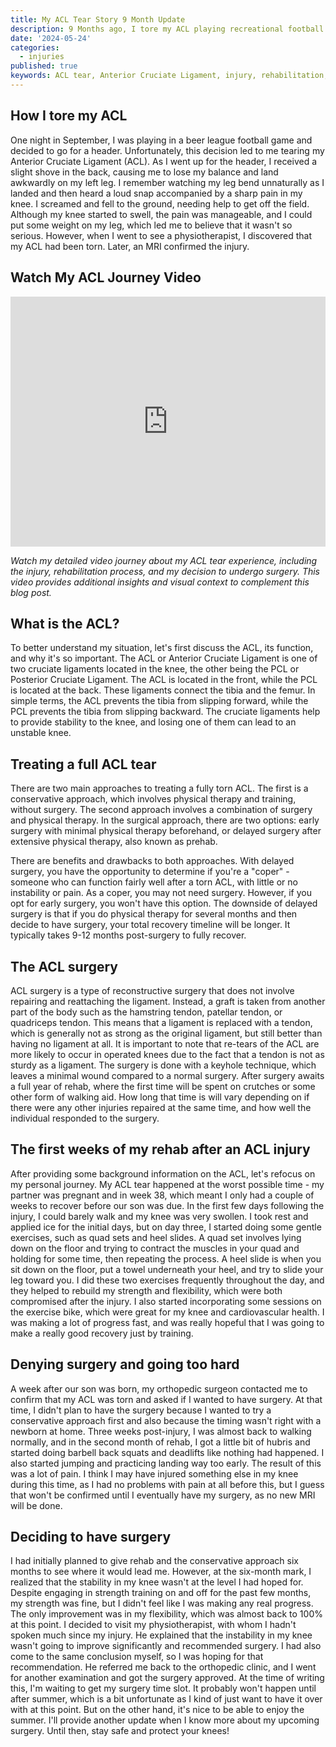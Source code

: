 ```yaml
---
title: My ACL Tear Story 9 Month Update
description: 9 Months ago, I tore my ACL playing recreational football. It's been an up and down journey since then, with rehab, contemplating surgery and so on. In this post, I talk about my journey, and how I eventually decided to have surgery.
date: '2024-05-24'
categories:
  - injuries
published: true
keywords: ACL tear, Anterior Cruciate Ligament, injury, rehabilitation, surgery, conservative approach, prehab, graft, reconstructive surgery, tendon, recovery timeline, physiotherapy, exercises, quad sets, heel slides, exercise bike, orthopedic surgeon, strength training, instability, flexibility, decision-making, physiotherapist, examination, recovery process
---
```


## How I tore my ACL

One night in September, I was playing in a beer league football game and decided to go for a header. Unfortunately, this decision led to me tearing my Anterior Cruciate Ligament (ACL). As I went up for the header, I received a slight shove in the back, causing me to lose my balance and land awkwardly on my left leg. I remember watching my leg bend unnaturally as I landed and then heard a loud snap accompanied by a sharp pain in my knee. I screamed and fell to the ground, needing help to get off the field. Although my knee started to swell, the pain was manageable, and I could put some weight on my leg, which led me to believe that it wasn't so serious. However, when I went to see a physiotherapist, I discovered that my ACL had been torn. Later, an MRI confirmed the injury.

## Watch My ACL Journey Video

<div class="video-container">
  <iframe 
    width="100%" 
    height="400" 
    src="https://www.youtube.com/embed/WLi6IAteZFQ" 
    title="My ACL Tear Journey - From Injury to Surgery Decision" 
    frameborder="0" 
    allow="accelerometer; autoplay; clipboard-write; encrypted-media; gyroscope; picture-in-picture" 
    allowfullscreen>
  </iframe>
</div>

_Watch my detailed video journey about my ACL tear experience, including the injury, rehabilitation process, and my decision to undergo surgery. This video provides additional insights and visual context to complement this blog post._

## What is the ACL?

To better understand my situation, let's first discuss the ACL, its function, and why it's so important. The ACL or Anterior Cruciate Ligament is one of two cruciate ligaments located in the knee, the other being the PCL or Posterior Cruciate Ligament. The ACL is located in the front, while the PCL is located at the back. These ligaments connect the tibia and the femur. In simple terms, the ACL prevents the tibia from slipping forward, while the PCL prevents the tibia from slipping backward. The cruciate ligaments help to provide stability to the knee, and losing one of them can lead to an unstable knee.

## Treating a full ACL tear

There are two main approaches to treating a fully torn ACL. The first is a conservative approach, which involves physical therapy and training, without surgery. The second approach involves a combination of surgery and physical therapy. In the surgical approach, there are two options: early surgery with minimal physical therapy beforehand, or delayed surgery after extensive physical therapy, also known as prehab.

There are benefits and drawbacks to both approaches. With delayed surgery, you have the opportunity to determine if you're a "coper" - someone who can function fairly well after a torn ACL, with little or no instability or pain. As a coper, you may not need surgery. However, if you opt for early surgery, you won't have this option. The downside of delayed surgery is that if you do physical therapy for several months and then decide to have surgery, your total recovery timeline will be longer. It typically takes 9-12 months post-surgery to fully recover.

## The ACL surgery

ACL surgery is a type of reconstructive surgery that does not involve repairing and reattaching the ligament. Instead, a graft is taken from another part of the body such as the hamstring tendon, patellar tendon, or quadriceps tendon. This means that a ligament is replaced with a tendon, which is generally not as strong as the original ligament, but still better than having no ligament at all. It is important to note that re-tears of the ACL are more likely to occur in operated knees due to the fact that a tendon is not as sturdy as a ligament. The surgery is done with a keyhole technique, which leaves a minimal wound compared to a normal surgery. After surgery awaits a full year of rehab, where the first time will be spent on crutches or some other form of walking aid. How long that time is will vary depending on if there were any other injuries repaired at the same time, and how well the individual responded to the surgery.

## The first weeks of my rehab after an ACL injury

After providing some background information on the ACL, let's refocus on my personal journey. My ACL tear happened at the worst possible time - my partner was pregnant and in week 38, which meant I only had a couple of weeks to recover before our son was due. In the first few days following the injury, I could barely walk and my knee was very swollen. I took rest and applied ice for the initial days, but on day three, I started doing some gentle exercises, such as quad sets and heel slides. A quad set involves lying down on the floor and trying to contract the muscles in your quad and holding for some time, then repeating the process. A heel slide is when you sit down on the floor, put a towel underneath your heel, and try to slide your leg toward you. I did these two exercises frequently throughout the day, and they helped to rebuild my strength and flexibility, which were both compromised after the injury. I also started incorporating some sessions on the exercise bike, which were great for my knee and cardiovascular health. I was making a lot of progress fast, and was really hopeful that I was going to make a really good recovery just by training.

## Denying surgery and going too hard

A week after our son was born, my orthopedic surgeon contacted me to confirm that my ACL was torn and asked if I wanted to have surgery. At that time, I didn't plan to have the surgery because I wanted to try a conservative approach first and also because the timing wasn't right with a newborn at home. Three weeks post-injury, I was almost back to walking normally, and in the second month of rehab, I got a little bit of hubris and started doing barbell back squats and deadlifts like nothing had happened. I also started jumping and
practicing landing way too early. The result of this was a lot of pain. I think I may have injured something else in my knee during this time, as I had no problems with pain at all before this, but I guess that won't be confirmed until I eventually have my surgery, as no new MRI will be done.

## Deciding to have surgery

I had initially planned to give rehab and the conservative approach six months to see where it would lead me. However, at the six-month mark, I realized that the stability in my knee wasn't at the level I had hoped for. Despite engaging in strength training on and off for the past few months, my strength was fine, but I didn't feel like I was making any real progress. The only improvement was in my flexibility, which was almost back to 100% at this point. I decided to visit my physiotherapist, with whom I hadn't spoken much since my injury. He explained that the instability in my knee wasn't going to improve significantly and recommended surgery. I had also come to the same conclusion myself, so I was hoping for that recommendation. He referred me back to the orthopedic clinic, and I went for another examination and got the surgery approved. At the time of writing this, I'm waiting to get my surgery time slot. It probably won't happen until after summer, which is a bit unfortunate as I kind of just want to have it over with at this point. But on the other hand, it's nice to be able to enjoy the summer. I'll provide another update when I know more about my upcoming surgery. Until then, stay safe and protect your knees!
